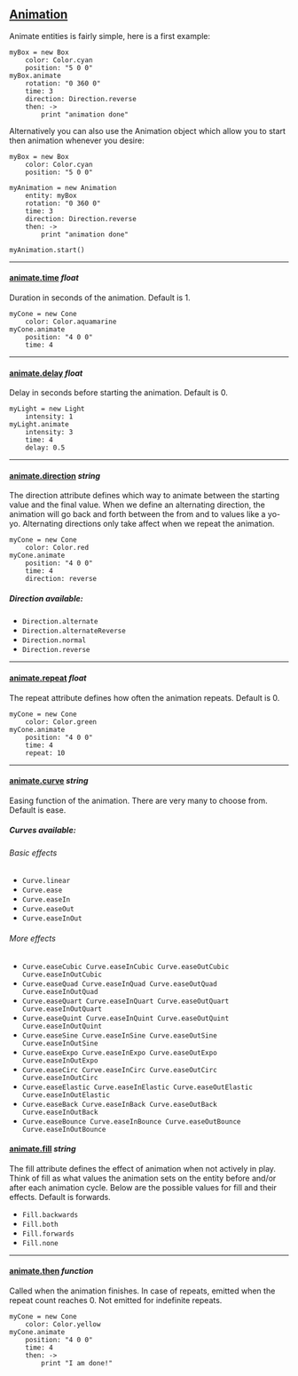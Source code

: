 ## [Animation](#animation)

Animate entities is fairly simple, here is a first example:

	myBox = new Box
		color: Color.cyan
		position: "5 0 0"
	myBox.animate
		rotation: "0 360 0"
		time: 3
		direction: Direction.reverse
		then: ->
			print "animation done"

Alternatively you can also use the Animation object which allow you to start then animation whenever you desire:

	myBox = new Box
		color: Color.cyan
		position: "5 0 0"

	myAnimation = new Animation
		entity: myBox
		rotation: "0 360 0"
		time: 3
		direction: Direction.reverse
		then: ->
			print "animation done"

	myAnimation.start()

-------------------------------------------------------

#### [animate.time](#animation-time) *float*

Duration in seconds of the animation. Default is 1.

	myCone = new Cone
		color: Color.aquamarine
	myCone.animate
		position: "4 0 0"
		time: 4

-------------------------------------------------------

#### [animate.delay](#animation-delay) *float*

Delay in seconds before starting the animation. Default is 0.

	myLight = new Light
		intensity: 1
	myLight.animate
		intensity: 3
		time: 4
		delay: 0.5

-------------------------------------------------------

#### [animate.direction](#animation-direction) *string*

The direction attribute defines which way to animate between the starting value and the final value.
When we define an alternating direction, the animation will go back and forth between the from and to values like a yo-yo. Alternating directions only take affect when we repeat the animation.

	myCone = new Cone
		color: Color.red
	myCone.animate
		position: "4 0 0"
		time: 4
		direction: reverse

##### Direction available:

* `Direction.alternate`
* `Direction.alternateReverse`
* `Direction.normal`
* `Direction.reverse`

-------------------------------------------------------

#### [animate.repeat](#animation-repeat) *float*

The repeat attribute defines how often the animation repeats. Default is 0.

	myCone = new Cone
		color: Color.green
	myCone.animate
		position: "4 0 0"
		time: 4
		repeat: 10

-------------------------------------------------------

#### [animate.curve](#animation-curve) *string*

Easing function of the animation. There are very many to choose from. Default is ease.

##### Curves available:

###### Basic effects

* `Curve.linear`
* `Curve.ease`
* `Curve.easeIn`
* `Curve.easeOut`
* `Curve.easeInOut`

###### More effects

* `Curve.easeCubic Curve.easeInCubic Curve.easeOutCubic Curve.easeInOutCubic`
* `Curve.easeQuad Curve.easeInQuad Curve.easeOutQuad Curve.easeInOutQuad`
* `Curve.easeQuart Curve.easeInQuart Curve.easeOutQuart Curve.easeInOutQuart`
* `Curve.easeQuint Curve.easeInQuint Curve.easeOutQuint Curve.easeInOutQuint`
* `Curve.easeSine Curve.easeInSine Curve.easeOutSine Curve.easeInOutSine`
* `Curve.easeExpo Curve.easeInExpo Curve.easeOutExpo Curve.easeInOutExpo`
* `Curve.easeCirc Curve.easeInCirc Curve.easeOutCirc Curve.easeInOutCirc`
* `Curve.easeElastic Curve.easeInElastic Curve.easeOutElastic Curve.easeInOutElastic`
* `Curve.easeBack Curve.easeInBack Curve.easeOutBack Curve.easeInOutBack`
* `Curve.easeBounce Curve.easeInBounce Curve.easeOutBounce Curve.easeInOutBounce`


#### [animate.fill](#animation-fill) *string*

The fill attribute defines the effect of animation when not actively in play. Think of fill as what values the animation sets on the entity before and/or after each animation cycle. Below are the possible values for fill and their effects. Default is forwards.

* `Fill.backwards`
* `Fill.both`
* `Fill.forwards`
* `Fill.none`

-------------------------------------------------------

#### [animate.then](#animation-then) *function*

Called when the animation finishes. In case of repeats, emitted when the repeat count reaches 0. Not emitted for indefinite repeats.

	myCone = new Cone
		color: Color.yellow
	myCone.animate
		position: "4 0 0"
		time: 4
		then: ->
			print "I am done!"
